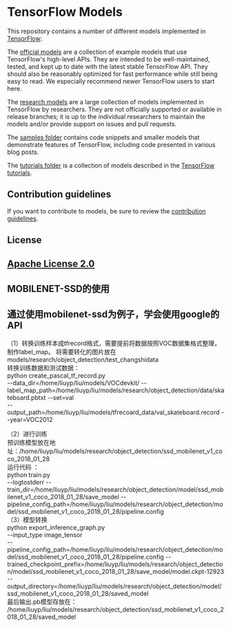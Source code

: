 # TensorFlow Models

This repository contains a number of different models implemented in [TensorFlow](https://www.tensorflow.org):

The [official models](official) are a collection of example models that use TensorFlow's high-level APIs. They are intended to be well-maintained, tested, and kept up to date with the latest stable TensorFlow API. They should also be reasonably optimized for fast performance while still being easy to read. We especially recommend newer TensorFlow users to start here.

The [research models](https://github.com/tensorflow/models/tree/master/research) are a large collection of models implemented in TensorFlow by researchers. They are not officially supported or available in release branches; it is up to the individual researchers to maintain the models and/or provide support on issues and pull requests.

The [samples folder](samples) contains code snippets and smaller models that demonstrate features of TensorFlow, including code presented in various blog posts.

The [tutorials folder](tutorials) is a collection of models described in the [TensorFlow tutorials](https://www.tensorflow.org/tutorials/).

## Contribution guidelines

If you want to contribute to models, be sure to review the [contribution guidelines](CONTRIBUTING.md).

## License

[Apache License 2.0](LICENSE)
---------------------------------------------------------------------------------------------------------
## MOBILENET-SSD的使用  
通过使用mobilenet-ssd为例子，学会使用google的API  
--------------------------------------------------
（1）转换训练样本成tfrecord格式，需要提前将数据按照VOC数据集格式整理，制作label_map。
将需要转化的图片放在models/research/object_detection/test_changshidata  
转换训练数据和测试数据：  
python create_pascal_tf_record.py   
--data_dir=/home/liuyp/liu/models/VOCdevkit/   --label_map_path=/home/liuyp/liu/models/research/object_detection/data/skateboard.pbtxt --set=val   
--output_path=/home/liuyp/liu/models/tfrecoard_data/val_skateboard.record   --year=VOC2012  

（2）进行训练  
预训练模型放在地址：/home/liuyp/liu/models/research/object_detection/ssd_mobilenet_v1_coco_2018_01_28  
运行代码 ：  
python train.py   
--logtostderr --train_dir=/home/liuyp/liu/models/research/object_detection/model/ssd_mobilenet_v1_coco_2018_01_28/save_model   --pipeline_config_path=/home/liuyp/liu/models/research/object_detection/model/ssd_mobilenet_v1_coco_2018_01_28/pipeline.config  
（3）模型转换  
python export_inference_graph.py   
--input_type image_tensor  
--pipeline_config_path=/home/liuyp/liu/models/research/object_detection/model/ssd_mobilenet_v1_coco_2018_01_28/pipeline.config   --trained_checkpoint_prefix=/home/liuyp/liu/models/research/object_detection/model/ssd_mobilenet_v1_coco_2018_01_28/save_model/model.ckpt-12923   --output_directory=/home/liuyp/liu/models/research/object_detection/model/ssd_mobilenet_v1_coco_2018_01_28/saved_model  
最后输出.pb模型存放在：  
/home/liuyp/liu/models/research/object_detection/ssd_mobilenet_v1_coco_2018_01_28/saved_model  
